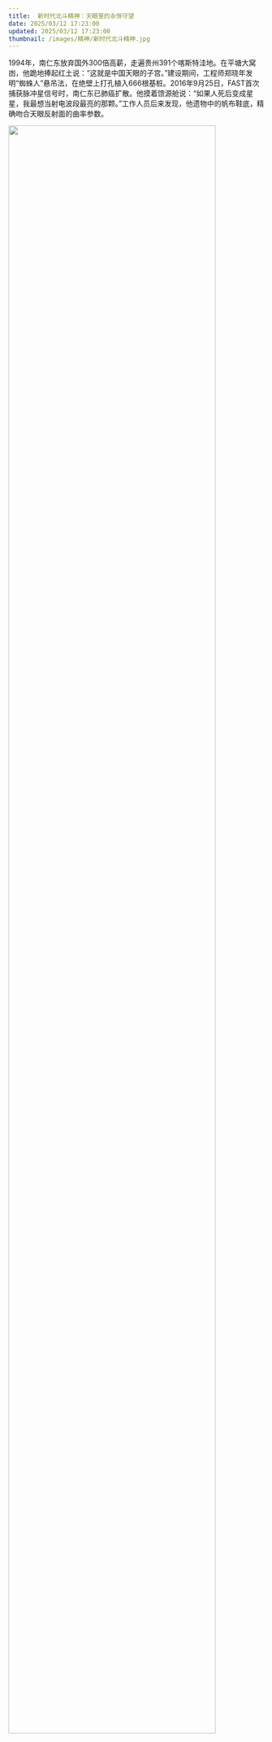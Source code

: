 ```yaml
---
title:  新时代北斗精神：天眼里的永恒守望
date: 2025/03/12 17:23:00
updated: 2025/03/12 17:23:00
thumbnail: /images/精神/新时代北斗精神.jpg
---
```


1994年，南仁东放弃国外300倍高薪，走遍贵州391个喀斯特洼地。在平塘大窝凼，他跪地捧起红土说：“这就是中国天眼的子宫。”建设期间，工程师郑晓年发明“蜘蛛人”悬吊法，在绝壁上打孔植入666根基桩。2016年9月25日，FAST首次捕获脉冲星信号时，南仁东已肺癌扩散。他摸着馈源舱说：“如果人死后变成星星，我最想当射电波段最亮的那颗。”工作人员后来发现，他遗物中的帆布鞋底，精确吻合天眼反射面的曲率参数。

<img src="/images/精神/新时代北斗精神.jpg" height="90%" width="90%">
